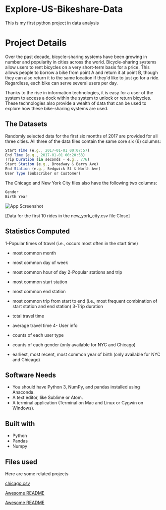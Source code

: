 # Explore-US-Bikeshare-Data
This is my first python project in data analysis

# Project Details
Over the past decade, bicycle-sharing systems have been growing in number and popularity in cities across the world. Bicycle-sharing systems allow users to rent bicycles on a very short-term basis for a price. This allows people to borrow a bike from point A and return it at point B, though they can also return it to the same location if they'd like to just go for a ride. Regardless, each bike can serve several users per day.

Thanks to the rise in information technologies, it is easy for a user of the system to access a dock within the system to unlock or return bicycles. These technologies also provide a wealth of data that can be used to explore how these bike-sharing systems are used.

## The Datasets
Randomly selected data for the first six months of 2017 are provided for all three cities. All three of the data files contain the same core six (6) columns:

```javascript
Start Time (e.g., 2017-01-01 00:07:57)
End Time (e.g., 2017-01-01 00:20:53)
Trip Duration (in seconds - e.g., 776)
Start Station (e.g., Broadway & Barry Ave)
End Station (e.g., Sedgwick St & North Ave)
User Type (Subscriber or Customer)

```
The Chicago and New York City files also have the following two columns:
```javascript
Gender
Birth Year
```


![App Screenshot](https://camo.githubusercontent.com/41881f382ee96c3c620959226afbfc26aa29009c356a6a4b29ba49d2a5314d42/68747470733a2f2f766964656f2e756461636974792d646174612e636f6d2f746f706865722f323031382f4d617263682f35616137373164635f6e79632d646174612f6e79632d646174612e706e67)

[Data for the first 10 rides in the new_york_city.csv file Close]

## Statistics Computed

1-Popular times of travel (i.e., occurs most often in the start time)

- most common month
- most common day of week
- most common hour of day
2-Popular stations and trip
- most common start station
- most common end station
- most common trip from start to end (i.e., most frequent combination of start station and end station)
3-Trip duration

- total travel time
- average travel time
4- User info

- counts of each user type
- counts of each gender (only available for NYC and Chicago)
- earliest, most recent, most common year of birth (only available for NYC and Chicago)



## Software Needs

- You should have Python 3, NumPy, and pandas installed using Anaconda.
- A text editor, like Sublime or Atom.
- A terminal application (Terminal on Mac and Linux or Cygwin on Windows).


## Built with
- Python
- Pandas
- Numpy

## Files used

Here are some related projects

[chicago.csv](https://drive.google.com/file/d/159g-D0zPbi1xg7q239X6_9NMioGObleX/view?usp=sharing)

[Awesome README](https://github.com/matiassingers/awesome-readme)

[Awesome README](https://github.com/matiassingers/awesome-readme)
